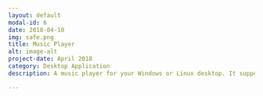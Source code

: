 ```yaml
---
layout: default
modal-id: 6
date: 2018-04-10
img: safe.png
title: Music Player
alt: image-alt
project-date: April 2018
category: Desktop Application
description: A music player for your Windows or Linux desktop. It supports a variety of formats like mp3, opus, ogg, wav, aac, m4a, webm. With the ability to read ID3 tags<br> Check it out here <a href="https://electronjs.org/apps/music-player"> Music Player!</a> Or on GitHub<a href="https://github.com/Aveek-Saha/MusicPlayer/releases"> Music Player Releases!</a> <br>You can read the full <a href="http://www.softpedia.com/get/Multimedia/Audio/Audio-Players/Aveek-Saha-Music-Player.shtml">Review on Softpedia</a>  <br><div>Icons made by <a href="http://www.freepik.com" title="Freepik">Freepik</a> from <a href="https://www.flaticon.com/" title="Flaticon">www.flaticon.com</a> is licensed by <a href="http://creativecommons.org/licenses/by/3.0/" title="Creative Commons BY 3.0" target="_blank">CC 3.0 BY</a></div>

---
```

